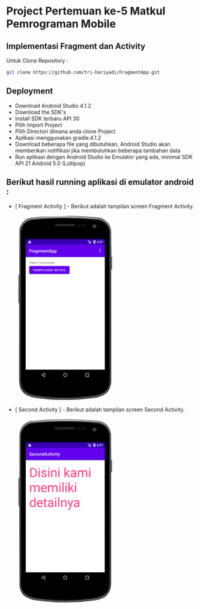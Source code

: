 # Project Pertemuan ke-5 Matkul Pemrograman Mobile
## Implementasi Fragment dan Activity

Untuk Clone Repository :
```sh
git clone https://github.com/tri-hariyadi/FragmentApp.git
```

## Deployment
- Download Android Studio 4.1.2
- Download the SDK's
- Install SDK terbaru API 30
- Pilih Import Project
- Pilih Directori dimana anda clone Project
- Aplikasi menggunakan gradle:4.1.2
- Download beberapa file yang dibutuhkan, Android Studio akan memberikan notifikasi jika membutuhkan beberapa tambahan data
- Run aplikasi dengan Android Studio ke Emulator yang ada, minimal SDK API 21 Android 5.0 (Lollipop)

## Berikut hasil running aplikasi di emulator android :

- [ Fragment Activity ] - Berikut adalah tampilan screen Fragment Activity.<br/><br/>
&nbsp;&nbsp;<img src="https://raw.githubusercontent.com/tri-hariyadi/FragmentApp/master/images/Screen%20Shot%202021-04-18%20at%2018.37.15.png" width="250"> <br/>

- [ Second Activity ] - Berikut adalah tampilan screen Second Activity.<br/><br/>
&nbsp;&nbsp;<img src="https://raw.githubusercontent.com/tri-hariyadi/FragmentApp/master/images/Screen%20Shot%202021-04-18%20at%2018.37.38.png" width="250"> <br/>
